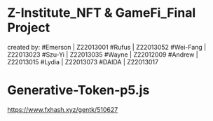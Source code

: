 # Z-Institute_NFT &amp; GameFi_Final Project
created by:
#Emerson | Z22013001
#Rufus | Z22013052
#Wei-Fang | Z22013023
#Szu-Yi | Z22013035
#Wayne | Z22012009
#Andrew | Z22013015
#Lydia | Z22013073
#DAIDA | Z22013017

# Generative-Token-p5.js
https://www.fxhash.xyz/gentk/510627
